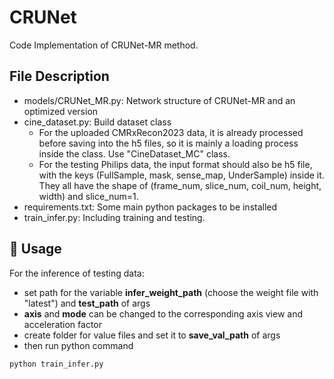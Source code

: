 # CRUNet

Code Implementation of CRUNet-MR method.

## File Description

- models/CRUNet_MR.py: Network structure of CRUNet-MR and an optimized version
- cine_dataset.py: Build dataset class 
   * For the uploaded CMRxRecon2023 data, it is already processed before saving into the h5 files, so it is mainly a loading process inside the class. Use "CineDataset_MC" class. 
   * For the testing Philips data, the input format should also be h5 file, with the keys (FullSample, mask, sense_map, UnderSample) inside it. They all have the shape of (frame_num, slice_num, coil_num, height, width) and slice_num=1.
- requirements.txt: Some main python packages to be installed
- train_infer.py: Including training and testing.

## 🔨 Usage

For the inference of testing data: 
- set path for the variable **infer_weight_path** (choose the weight file with "latest") and **test_path** of args 
- **axis** and **mode** can be changed to the corresponding axis view and acceleration factor
- create folder for value files and set it to **save_val_path** of args
- then run python command
```
python train_infer.py
```

